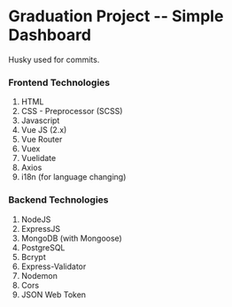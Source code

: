 # Graduation Project -- Simple Dashboard

Husky used for commits.

### Frontend Technologies
1. HTML
2. CSS - Preprocessor (SCSS)
3. Javascript
4. Vue JS (2.x)
5. Vue Router
6. Vuex
7. Vuelidate
8. Axios
9. i18n (for language changing)

### Backend Technologies
1. NodeJS
2. ExpressJS
3. MongoDB (with Mongoose)
4. PostgreSQL
5. Bcrypt
6. Express-Validator
7. Nodemon
8. Cors
9. JSON Web Token

